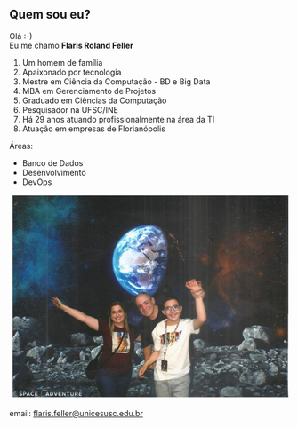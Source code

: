 ## Quem sou eu?
Olá :-) <BR>
Eu me chamo **Flaris Roland Feller** 
1. Um homem de família 
1. Apaixonado por tecnologia 
1. Mestre em Ciência da Computação - BD e Big Data 
1. MBA em Gerenciamento de Projetos 
1. Graduado em Ciências da Computação 
1. Pesquisador na UFSC/INE 
1. Há 29 anos atuando profissionalmente na área da TI 
1. Atuação em empresas de Florianópolis 

Áreas:
* Banco de Dados 
* Desenvolvimento 
* DevOps

![family.jpg](family.jpg) <BR>

email: flaris.feller@unicesusc.edu.br
